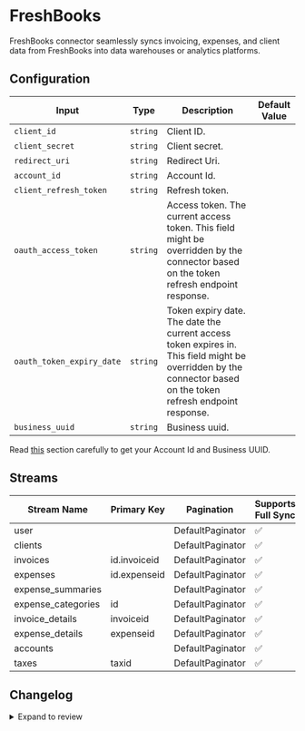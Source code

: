 # FreshBooks
FreshBooks connector  seamlessly syncs invoicing, expenses, and client data from FreshBooks into data warehouses or analytics platforms. 

## Configuration

| Input | Type | Description | Default Value |
|-------|------|-------------|---------------|
| `client_id` | `string` | Client ID.  |  |
| `client_secret` | `string` | Client secret.  |  |
| `redirect_uri` | `string` | Redirect Uri.  |  |
| `account_id` | `string` | Account Id.  |  |
| `client_refresh_token` | `string` | Refresh token.  |  |
| `oauth_access_token` | `string` | Access token. The current access token. This field might be overridden by the connector based on the token refresh endpoint response. |  |
| `oauth_token_expiry_date` | `string` | Token expiry date. The date the current access token expires in. This field might be overridden by the connector based on the token refresh endpoint response. |  |
| `business_uuid` | `string` | Business uuid.  |  |

Read [this](https://documenter.getpostman.com/view/3322108/S1ERwwza#intro) section carefully to get your Account Id and Business UUID.

## Streams
| Stream Name | Primary Key | Pagination | Supports Full Sync | Supports Incremental |
|-------------|-------------|------------|---------------------|----------------------|
| user |  | DefaultPaginator | ✅ |  ❌  |
| clients |  | DefaultPaginator | ✅ |  ❌  |
| invoices | id.invoiceid | DefaultPaginator | ✅ |  ❌  |
| expenses | id.expenseid | DefaultPaginator | ✅ |  ❌  |
| expense_summaries |  | DefaultPaginator | ✅ |  ❌  |
| expense_categories | id | DefaultPaginator | ✅ |  ❌  |
| invoice_details | invoiceid | DefaultPaginator | ✅ |  ❌  |
| expense_details | expenseid | DefaultPaginator | ✅ |  ❌  |
| accounts |  | DefaultPaginator | ✅ |  ❌  |
| taxes | taxid | DefaultPaginator | ✅ |  ❌  |

## Changelog

<details>
  <summary>Expand to review</summary>

| Version          | Date              | Pull Request | Subject        |
|------------------|-------------------|--------------|----------------|
| 0.0.7 | 2025-01-11 | [51087](https://github.com/airbytehq/airbyte/pull/51087) | Update dependencies |
| 0.0.6 | 2024-12-28 | [50525](https://github.com/airbytehq/airbyte/pull/50525) | Update dependencies |
| 0.0.5 | 2024-12-21 | [50000](https://github.com/airbytehq/airbyte/pull/50000) | Update dependencies |
| 0.0.4 | 2024-12-14 | [49498](https://github.com/airbytehq/airbyte/pull/49498) | Update dependencies |
| 0.0.3 | 2024-12-12 | [49209](https://github.com/airbytehq/airbyte/pull/49209) | Update dependencies |
| 0.0.2 | 2024-12-11 | [48942](https://github.com/airbytehq/airbyte/pull/48942) | Starting with this version, the Docker image is now rootless. Please note that this and future versions will not be compatible with Airbyte versions earlier than 0.64 |
| 0.0.1 | 2024-10-27 | | Initial release by [@bishalbera](https://github.com/bishalbera) via Connector Builder |

</details>
